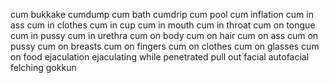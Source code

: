cum
bukkake
cumdump
cum bath
cumdrip
cum pool
cum inflation
cum in ass
cum in clothes
cum in cup
cum in mouth
cum in throat
cum on tongue
cum in pussy
cum in urethra
cum on body
cum on hair
cum on ass
cum on pussy
cum on breasts
cum on fingers
cum on clothes
cum on glasses
cum on food
ejaculation
ejaculating while penetrated
pull out
facial
autofacial
felching
gokkun